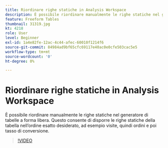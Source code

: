 ```yaml
---
title: Riordinare righe statiche in Analysis Workspace
description: È possibile riordinare manualmente le righe statiche nel generatore di tabelle a forma libera. Questo consente di disporre le righe statiche della tabella nell’ordine esatto desiderato, ad esempio visite, quindi ordini e poi tasso di conversione.
feature: Freeform Tables
thumbnail: 31319.jpg
kt: 4218
role: User
level: Beginner
exl-id: 1a4e82fe-12ac-4c44-afec-60010f1214f6
source-git-commit: 84984ad9bf65cfc69117e40ac0e0cfe503cac5e5
workflow-type: tm+mt
source-wordcount: '0'
ht-degree: 0%

---
```


# Riordinare righe statiche in Analysis Workspace

È possibile riordinare manualmente le righe statiche nel generatore di tabelle a forma libera. Questo consente di disporre le righe statiche della tabella nell’ordine esatto desiderato, ad esempio visite, quindi ordini e poi tasso di conversione.

>[!VIDEO](https://video.tv.adobe.com/v/31319/?quality=12&learn=on)
